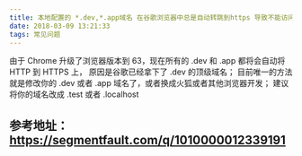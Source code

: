 ```yaml
---
title: 本地配置的 *.dev,*.app域名 在谷歌浏览器中总是自动转跳到https 导致不能访问
date: 2018-03-09 13:21:33
tags: 常见问题
---
```


由于 Chrome 升级了浏览器版本到 63，现在所有的 .dev 和 .app 都将会自动将 HTTP 到 HTTPS 上，
原因是谷歌已经拿下了 .dev 的顶级域名；
目前唯一的方法就是修改你的 .dev 或者 .app 域名了，或者换成火狐或者其他浏览器开发；
建议将你的域名改成 .test 或者 .localhost



## 参考地址：https://segmentfault.com/q/1010000012339191
